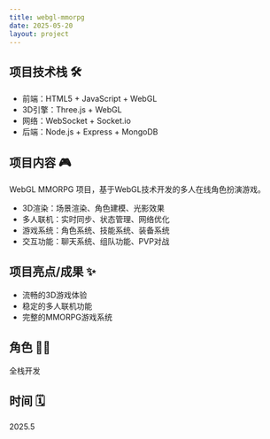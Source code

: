 ```yaml
---
title: webgl-mmorpg
date: 2025-05-20
layout: project
---
```


## 项目技术栈 🛠️

- 前端：HTML5 + JavaScript + WebGL
- 3D引擎：Three.js + WebGL
- 网络：WebSocket + Socket.io
- 后端：Node.js + Express + MongoDB

## 项目内容 🎮

WebGL MMORPG 项目，基于WebGL技术开发的多人在线角色扮演游戏。

- 3D渲染：场景渲染、角色建模、光影效果
- 多人联机：实时同步、状态管理、网络优化
- 游戏系统：角色系统、技能系统、装备系统
- 交互功能：聊天系统、组队功能、PVP对战

## 项目亮点/成果 ✨

- 流畅的3D游戏体验
- 稳定的多人联机功能
- 完整的MMORPG游戏系统

## 角色 👨‍💻

全栈开发

## 时间 🗓️

2025.5